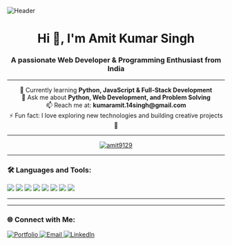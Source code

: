 ![Header](https://repository-images.githubusercontent.com/588181932/e36ec678-7984-4cdd-8e4c-a3932772ff8e)

<h1 align="center">Hi 👋, I'm Amit Kumar Singh</h1>
<h3 align="center">A passionate Web Developer & Programming Enthusiast from India</h3>

---

<p align="center">
  🌱 Currently learning <b>Python, JavaScript & Full-Stack Development</b><br>
  💬 Ask me about <b>Python, Web Development, and Problem Solving</b><br>
  📫 Reach me at: <b>kumaramit.14singh@gmail.com</b><br>
  ⚡ Fun fact: I love exploring new technologies and building creative projects 🚀
</p>

---

<!-- <p align="center"> 
  <img src="https://komarev.com/ghpvc/?username=amit9129&label=Profile%20views&color=0e75b6&style=flat" alt="amit9129" /> 
</p> -->

<p align="center"> 
  <a href="https://github.com/ryo-ma/github-profile-trophy">
    <img src="https://github-profile-trophy.vercel.app/?username=amit9129&theme=onedark&margin-w=15&margin-h=15" alt="amit9129" />
  </a> 
</p>

---

<h3 align="left">🛠️ Languages and Tools:</h3>

<p align="left">
  <img src="https://img.shields.io/badge/Python-3776AB?style=for-the-badge&logo=python&logoColor=white" />
  <img src="https://img.shields.io/badge/HTML5-E34F26?style=for-the-badge&logo=html5&logoColor=white" />
  <img src="https://img.shields.io/badge/CSS3-1572B6?style=for-the-badge&logo=css3&logoColor=white" />
  <img src="https://img.shields.io/badge/JavaScript-F7DF1E?style=for-the-badge&logo=javascript&logoColor=black" />
  <img src="https://img.shields.io/badge/Django-092E20?style=for-the-badge&logo=django&logoColor=white" />
  <img src="https://img.shields.io/badge/Flask-000000?style=for-the-badge&logo=flask&logoColor=white" />
  <img src="https://img.shields.io/badge/MySQL-4479A1?style=for-the-badge&logo=mysql&logoColor=white" />
  <img src="https://img.shields.io/badge/MongoDB-4EA94B?style=for-the-badge&logo=mongodb&logoColor=white" />
</p>

---

<!-- <h3 align="left">📊 GitHub Stats:</h3>

<p align="center">
  <img src="https://github-readme-stats.vercel.app/api?username=amit9129&show_icons=true&theme=radical" alt="GitHub stats" />
</p>

<p align="center">
  <img src="https://github-readme-streak-stats.herokuapp.com/?user=amit9129&theme=radical" alt="GitHub streak stats" />
</p>

<p align="center">
  <img src="https://github-readme-stats.vercel.app/api/top-langs/?username=amit9129&layout=compact&theme=radical" alt="Top languages" />
</p> -->

---

<h3 align="left">🌐 Connect with Me:</h3>

<p align="left">
  <a href="https://amitsingh1407.github.io/" target="_blank">
    <img src="https://img.shields.io/badge/Portfolio-000?style=for-the-badge&logo=githubpages&logoColor=white" alt="Portfolio"/>
  </a>
  <a href="mailto:kumaramit.14singh@gmail.com">
    <img src="https://img.shields.io/badge/Email-D14836?style=for-the-badge&logo=gmail&logoColor=white" alt="Email"/>
  </a>
  <a href="https://www.linkedin.com/in/your-linkedin" target="_blank">
    <img src="https://img.shields.io/badge/LinkedIn-0077B5?style=for-the-badge&logo=linkedin&logoColor=white" alt="LinkedIn"/>
  </a>
</p>
